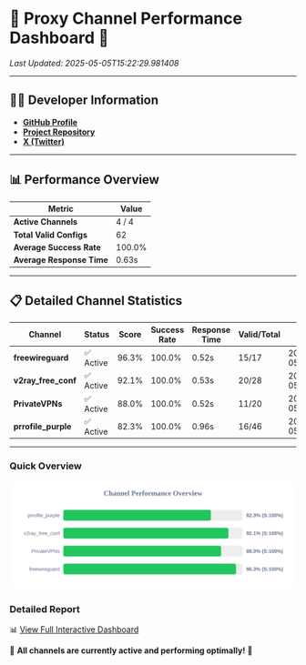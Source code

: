 # 🌟 Proxy Channel Performance Dashboard 🌟

_Last Updated: 2025-05-05T15:22:29.981408_

---

## 👩‍💻 Developer Information

- **[GitHub Profile](https://github.com/4n0nymou3)**  
- **[Project Repository](https://github.com/4n0nymou3/multi-proxy-config-fetcher)**  
- **[X (Twitter)](https://x.com/4n0nymou3)**  

---

## 📊 Performance Overview

| Metric                | Value       |
|-----------------------|-------------|
| **Active Channels**   | 4 / 4       |
| **Total Valid Configs** | 62          |
| **Average Success Rate** | 100.0%      |
| **Average Response Time** | 0.63s       |

---

## 📋 Detailed Channel Statistics

| Channel          | Status     | Score  | Success Rate | Response Time | Valid/Total | Last Success               |
|------------------|------------|--------|--------------|---------------|-------------|----------------------------|
| **freewireguard**  | ✅ Active  | 96.3%  | 100.0% | 0.52s         | 15/17       | 2025-05-05T15:22:29.979958 |
| **v2ray_free_conf**  | ✅ Active  | 92.1%  | 100.0% | 0.53s         | 20/28       | 2025-05-05T15:22:28.887572 |
| **PrivateVPNs**  | ✅ Active  | 88.0%  | 100.0% | 0.52s         | 11/20       | 2025-05-05T15:22:29.433603 |
| **prrofile_purple**  | ✅ Active  | 82.3%  | 100.0% | 0.96s         | 16/46       | 2025-05-05T15:22:28.330125 |

---

### Quick Overview
<div align="center">
  <a href="https://raw.githubusercontent.com/nullluser/NullRepo/refs/heads/main/assets/channel_stats_chart.svg">
    <img src="https://raw.githubusercontent.com/nullluser/NullRepo/refs/heads/main/assets/channel_stats_chart.svg" alt="Source Performance Statistics" width="800">
  </a>
</div>

### Detailed Report
📊 [View Full Interactive Dashboard](https://htmlpreview.github.io/?https://github.com/nullluser/NullRepo/blob/main/assets/performance_report.html)

🎉 **All channels are currently active and performing optimally!** 🎉
